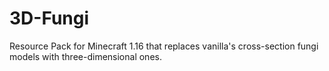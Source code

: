 # 3D-Fungi
Resource Pack for Minecraft 1.16 that replaces vanilla's cross-section fungi models with three-dimensional ones.
